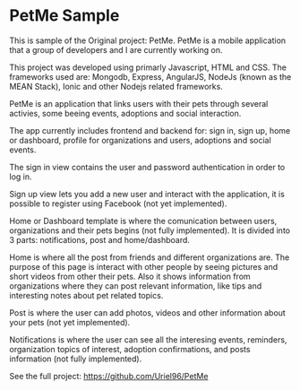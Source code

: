 # PetMe Sample
This is sample of the Original project: PetMe. PetMe is a mobile application that a group of developers and I are currently working on.

This project was developed using primarly Javascript, HTML and CSS. The frameworks used are: Mongodb, Express, AngularJS, NodeJs (known as the MEAN Stack), Ionic and other Nodejs related frameworks.

PetMe is an application that links users with their pets through several activies, some beeing events, adoptions and social interaction.

The app currently includes frontend and backend for: sign in, sign up, home or dashboard, profile for organizations and users, adoptions and social events.

The sign in view contains the user and password authentication in order to log in.

Sign up view lets you add a new user and interact with the application, it is possible to register using Facebook (not yet implemented).

Home or Dashboard template is where the comunication between users, organizations and their pets begins (not fully implemented). It is divided into 3 parts: notifications, post and home/dashboard.

Home is where all the post from friends and different organizations are. The purpose of this page is interact with other people by seeing pictures and short videos from other their pets. Also it shows information from organizations where they can post relevant information, like tips and interesting notes about pet related topics.

Post is where the user can add photos, videos and other information about your pets (not yet implemented).

Notifications is where the user can see all the interesing events, reminders, organization topics of interest, adoption confirmations, and posts information (not fully implemented).

See the full project: https://github.com/Uriel96/PetMe
